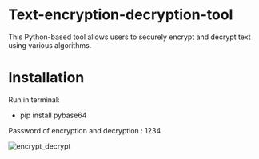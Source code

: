 # Text-encryption-decryption-tool
This Python-based tool allows users to securely encrypt and decrypt text using various algorithms.

#
#

# Installation

Run in terminal:

* pip install pybase64

Password of encryption and decryption : 1234

![encrypt_decrypt](https://github.com/janithScript/Text-encryption-decryption-tool/assets/127806197/b0781f3f-3f6b-48d6-9dfc-bca2080a9fd1)




